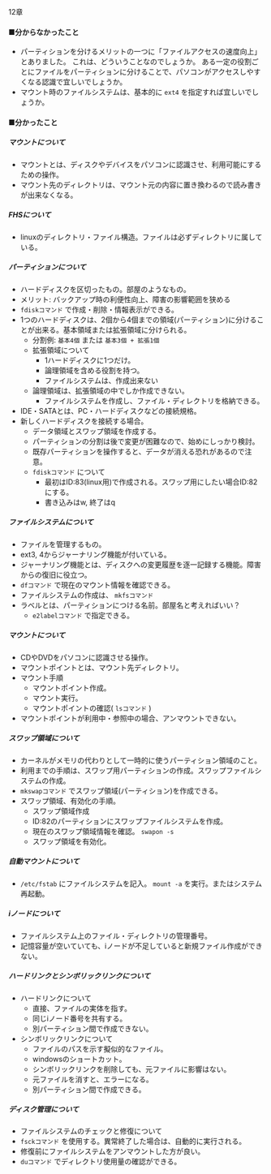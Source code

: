 12章
#### ■分からなかったこと
- パーティションを分けるメリットの一つに「ファイルアクセスの速度向上」とありました。
これは、どういうことなのでしょうか。
ある一定の役割ごとにファイルをパーティションに分けることで、パソコンがアクセスしやすくなる認識で宜しいでしょうか。
- マウント時のファイルシステムは、基本的に `ext4` を指定すれば宜しいでしょうか。
#### ■分かったこと

##### マウントについて
- マウントとは、ディスクやデバイスをパソコンに認識させ、利用可能にするための操作。
- マウント先のディレクトリは、マウント元の内容に置き換わるので読み書きが出来なくなる。

##### FHSについて
- linuxのディレクトリ・ファイル構造。ファイルは必ずディレクトリに属している。

##### パーティションについて
- ハードディスクを区切ったもの。部屋のようなもの。
- メリット: バックアップ時の利便性向上、障害の影響範囲を狭める
- `fdiskコマンド` で作成・削除・情報表示ができる。
- 1つのハードディスクは、2個から4個までの領域(パーティション)に分けることが出来る。基本領域または拡張領域に分けられる。
  - 分割例: `基本4個` または `基本3個 + 拡張1個`
  - 拡張領域について
    - 1ハードディスクに1つだけ。
    - 論理領域を含める役割を持つ。
    - ファイルシステムは、作成出来ない
  - 論理領域は、拡張領域の中でしか作成できない。
    - ファイルシステムを作成し、ファイル・ディレクトリを格納できる。
- IDE・SATAとは、PC・ハードディスクなどの接続規格。
- 新しくハードディスクを接続する場合。
  - データ領域とスワップ領域を作成する。
  - パーティションの分割は後で変更が困難なので、始めにしっかり検討。
  - 既存パーティションを操作すると、データが消える恐れがあるので注意。
  - `fdiskコマンド` について
    - 最初はID:83(linux用)で作成される。スワップ用にしたい場合ID:82にする。
    - 書き込みはw, 終了はq

##### ファイルシステムについて
- ファイルを管理するもの。
- ext3, 4からジャーナリング機能が付いている。
- ジャーナリング機能とは、ディスクへの変更履歴を逐一記録する機能。障害からの復旧に役立つ。
- `dfコマンド` で現在のマウント情報を確認できる。
- ファイルシステムの作成は、 `mkfsコマンド`
- ラベルとは、パーティションにつける名前。部屋名と考えればいい？
  - `e2labelコマンド` で指定できる。

##### マウントについて
- CDやDVDをパソコンに認識させる操作。
- マウントポイントとは、マウント先ディレクトリ。
- マウント手順
  - マウントポイント作成。
  - マウント実行。
  - マウントポイントの確認( `lsコマンド` )
- マウントポイントが利用中・参照中の場合、アンマウントできない。

##### スワップ領域について
- カーネルがメモリの代わりとして一時的に使うパーティション領域のこと。
- 利用までの手順は、スワップ用パーティションの作成。スワップファイルシステムの作成。
- `mkswapコマンド` でスワップ領域(パーティション)を作成できる。
- スワップ領域、有効化の手順。
  - スワップ領域作成
  - ID:82のパーティションにスワップファイルシステムを作成。
  - 現在のスワップ領域情報を確認。 `swapon -s`
  - スワップ領域を有効化。

##### 自動マウントについて
- `/etc/fstab` にファイルシステムを記入。 `mount -a` を実行。またはシステム再起動。

##### iノードについて
- ファイルシステム上のファイル・ディレクトリの管理番号。
- 記憶容量が空いていても、iノードが不足していると新規ファイル作成ができない。

##### ハードリンクとシンボリックリンクについて
- ハードリンクについて
  - 直接、ファイルの実体を指す。
  - 同じiノード番号を共有する。
  - 別パーティション間で作成できない。
- シンボリックリンクについて
  - ファイルのパスを示す擬似的なファイル。
  - windowsのショートカット。
  - シンボリックリンクを削除しても、元ファイルに影響はない。
  - 元ファイルを消すと、エラーになる。
  - 別パーティション間で作成できる。
  
##### ディスク管理について
- ファイルシステムのチェックと修復について
 - `fsckコマンド` を使用する。異常終了した場合は、自動的に実行される。
- 修復前にファイルシステムをアンマウントした方が良い。
- `duコマンド` でディレクトリ使用量の確認ができる。